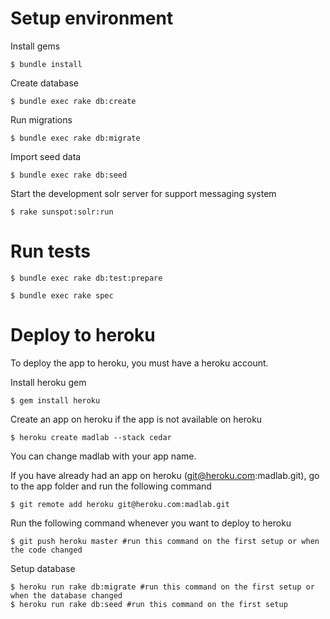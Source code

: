 Setup environment
==================

Install gems

````
$ bundle install
````

Create database

````
$ bundle exec rake db:create
````

Run migrations

````
$ bundle exec rake db:migrate
````

Import seed data

````
$ bundle exec rake db:seed
````

Start the development solr server for support messaging system

````
$ rake sunspot:solr:run
````

Run tests
===========

````
$ bundle exec rake db:test:prepare
````

````
$ bundle exec rake spec
````

Deploy to heroku
==================
To deploy the app to heroku, you must have a heroku account.

Install heroku gem

````
$ gem install heroku
````

Create an app on heroku if the app is not available on heroku

````
$ heroku create madlab --stack cedar
````
You can change madlab with your app name.

If you have already had an app on heroku (git@heroku.com:madlab.git), go to the app folder and run the following command

````
$ git remote add heroku git@heroku.com:madlab.git
````

Run the following command whenever you want to deploy to heroku

````
$ git push heroku master #run this command on the first setup or when the code changed
````

Setup database

````
$ heroku run rake db:migrate #run this command on the first setup or when the database changed
$ heroku run rake db:seed #run this command on the first setup
````






